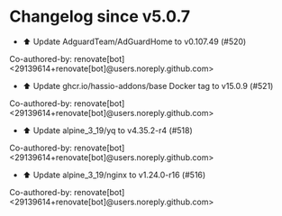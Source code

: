 # Changelog since v5.0.7
- ⬆️ Update AdguardTeam/AdGuardHome to v0.107.49 (#520)

Co-authored-by: renovate[bot] <29139614+renovate[bot]@users.noreply.github.com> 
- ⬆️ Update ghcr.io/hassio-addons/base Docker tag to v15.0.9 (#521)

Co-authored-by: renovate[bot] <29139614+renovate[bot]@users.noreply.github.com> 
- ⬆️ Update alpine_3_19/yq to v4.35.2-r4 (#518)

Co-authored-by: renovate[bot] <29139614+renovate[bot]@users.noreply.github.com> 
- ⬆️ Update alpine_3_19/nginx to v1.24.0-r16 (#516)

Co-authored-by: renovate[bot] <29139614+renovate[bot]@users.noreply.github.com> 
